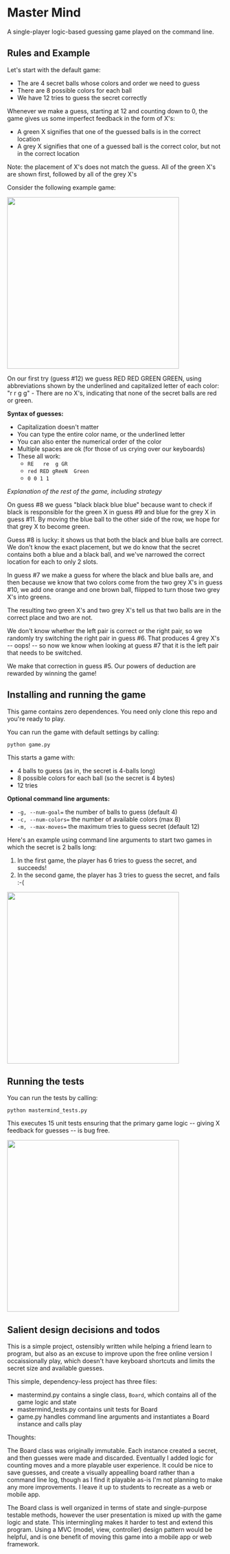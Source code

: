 # Master Mind

A single-player logic-based guessing game played on the command line.

## Rules and Example

Let's start with the default game:
* The are 4 secret balls whose colors and order we need to guess
* There are 8 possible colors for each ball
* We have 12 tries to guess the secret correctly

Whenever we make a guess, starting at 12 and counting down to 0, the game gives us some imperfect feedback in the form of X's:
* A green X signifies that one of the guessed balls is in the correct location
* A grey X signifies that one of a guessed ball is the correct color, but not in the correct location

Note: the placement of X's does not match the guess. All of the green X's are shown first, followed by all of the grey X's

Consider the following example game: 

<img src="screen_shot.png" width="400">

On our first try (guess #12) we guess RED RED GREEN GREEN, using abbreviations shown by the underlined and capitalized letter of each color: "r r g g" - There are no X's, indicating that none of the secret balls are red or green.

**Syntax of guesses:**
- Capitalization doesn't matter
- You can type the entire color name, or the underlined letter
- You can also enter the numerical order of the color
- Multiple spaces are ok (for those of us crying over our keyboards)
- These all work:
   - `RE   re  g GR`
   - `red RED gReeN  Green`
   - `0 0 1 1`

*Explanation of the rest of the game, including  strategy*

On guess #8 we guess "black black blue blue" because want to check if black is responsible for the green X in guess #9 and blue for the grey X in guess #11.  By moving the blue ball to the other side of the row, we hope for that grey X to become green.

Guess #8 is lucky: it shows us that both the black and blue balls are correct. We don't know the exact placement, but we do know that the secret contains both a blue and a black ball, and we've narrowed the correct location for each to only 2 slots.

In guess #7 we make a guess for where the black and blue balls are, and then because we know that two colors come from the two grey X's in guess #10, we add one orange and one brown ball, fliipped to turn those two grey X's into greens.

The resulting two green X's and two grey X's tell us that two balls are in the correct place and two are not.

We don't know whether the left pair is correct or the right pair, so we randomly try switching the right pair in guess #6. That produces 4 grey X's -- oops! -- so now we know when looking at guess  #7 that it is the left pair that needs to be switched.

We make that correction in guess #5. Our powers of deduction are rewarded by winning the game!

## Installing and running the game

This game contains zero dependences. You need only clone this repo and you're ready to play.

You can run the game with default settings by calling:

`python game.py`

This starts a game with:
* 4 balls to guess (as in, the secret is 4-balls long)
* 8 possible colors for each ball (so the secret is 4 bytes)
* 12 tries

**Optional command line arguments:**
* `-g, --num-goal=` the number of balls to guess (default 4)
* `-c, --num-colors=` the number of available colors (max 8)
* `-m, --max-moves=` the maximum tries to guess secret (default 12)

Here's an example using command line arguments to start two games in which the secret is 2 balls long:
1. In the first game, the player has 6 tries to guess the secret, and succeeds!
2. In the second game, the player has 3 tries to guess the secret, and fails :-(

<img src="screen_shot_badguess_run_out.png" width="400">

## Running the tests

You can run the tests by calling:

`python mastermind_tests.py`

This executes 15 unit tests ensuring that the primary game logic -- giving X feedback for guesses -- is bug free.

<img src="screen_shot_badguess_run_out.png" width="400">

## Salient design decisions and todos

This is a simple project, ostensibly written while helping a friend learn to program, but also as an excuse to improve upon the free online version I occaissionally play, which doesn't have keyboard shortcuts and limits the secret size and available guesses.

This simple, dependency-less project has three files:

- mastermind.py contains a single class, `Board`, which contains all of the game logic and state
- mastermind_tests.py contains unit tests for Board
- game.py handles command line arguments and instantiates a Board instance and calls play

Thoughts:

The Board class was originally immutable. Each instance created a secret, and then guesses were made and discarded. Eventually I added logic for counting moves and a more playable user experience. It could be nice to save guesses, and create a visually appealling board rather than a command line log, though as I find it playable as-is I'm not planning to make any more improvements. I leave it up to students to recreate as a web or mobile app.

The Board class is well organized in terms of state and single-purpose testable methods, however the user presentation is mixed up with the game logic and state. This intermingling makes it harder to test and extend this program. Using a MVC (model, view, controller) design pattern would be helpful, and is one benefit of moving this game into a mobile app or web framework.
